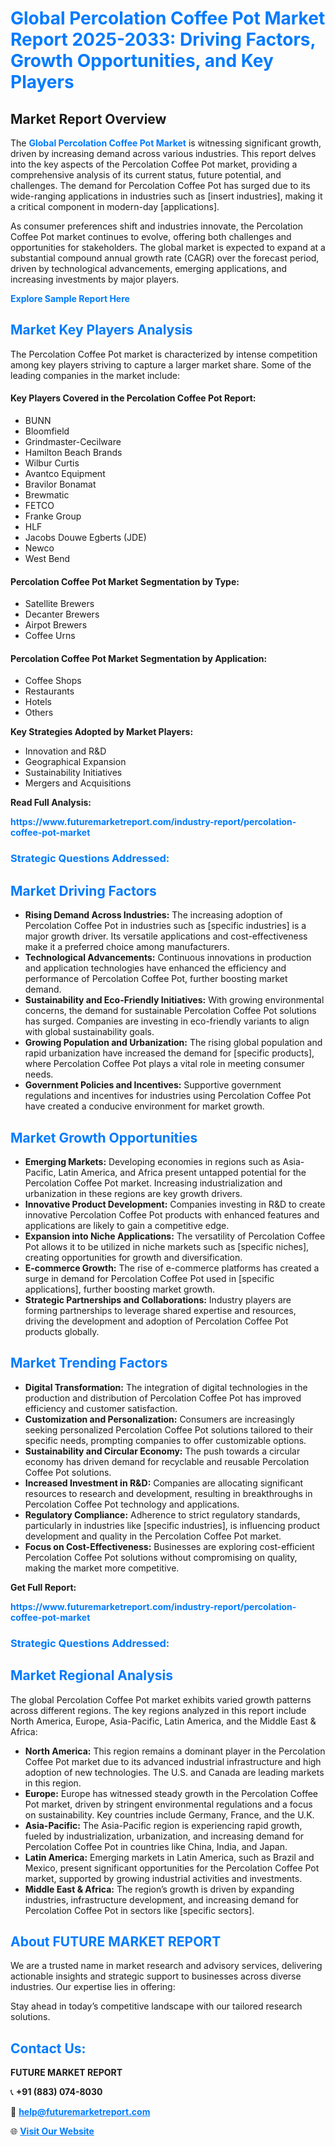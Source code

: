 <h1 style="color: #007BFF;">Global Percolation Coffee Pot Market Report 2025-2033: Driving Factors, Growth Opportunities, and Key Players</h1>

<section id="overview">
<h2>Market Report Overview</h2>
<p>The <a href="https://www.futuremarketreport.com/industry-report/percolation-coffee-pot-market" style="color: #007BFF; text-decoration: none;"><strong>Global Percolation Coffee Pot Market</strong></a> is witnessing significant growth, driven by increasing demand across various industries. This report delves into the key aspects of the Percolation Coffee Pot market, providing a comprehensive analysis of its current status, future potential, and challenges. The demand for Percolation Coffee Pot has surged due to its wide-ranging applications in industries such as [insert industries], making it a critical component in modern-day [applications].</p>
<p>As consumer preferences shift and industries innovate, the Percolation Coffee Pot market continues to evolve, offering both challenges and opportunities for stakeholders. The global market is expected to expand at a substantial compound annual growth rate (CAGR) over the forecast period, driven by technological advancements, emerging applications, and increasing investments by major players.</p>
</section>

<section id="overview">
<p><a href="https://www.futuremarketreport.com/request-sample/reportId=36627" style="color: #007BFF; text-decoration: none;"><strong>Explore Sample Report Here</strong></a></p>
</section>

<section id="key-players">
<h2 style="color: #007BFF;">Market Key Players Analysis</h2>
<p>The Percolation Coffee Pot market is characterized by intense competition among key players striving to capture a larger market share. Some of the leading companies in the market include:</p>
<h4>Key Players Covered in the Percolation Coffee Pot Report:</h4>
<ul><li>BUNN</li><li>Bloomfield</li><li>Grindmaster-Cecilware</li><li>Hamilton Beach Brands</li><li>Wilbur Curtis</li><li>Avantco Equipment</li><li>Bravilor Bonamat</li><li>Brewmatic</li><li>FETCO</li><li>Franke Group</li><li>HLF</li><li>Jacobs Douwe Egberts (JDE)</li><li>Newco</li><li>West Bend</li></ul>
<h4>Percolation Coffee Pot Market Segmentation by Type:</h4>
<ul><li>Satellite Brewers</li><li>Decanter Brewers</li><li>Airpot Brewers</li><li>Coffee Urns</li></ul>

<h4>Percolation Coffee Pot Market Segmentation by Application:</h4>
<ul><li>Coffee Shops</li><li>Restaurants</li><li>Hotels</li><li>Others</li></ul>
<p><strong>Key Strategies Adopted by Market Players:</strong></p>
<ul>
<li>Innovation and R&D</li>
<li>Geographical Expansion</li>
<li>Sustainability Initiatives</li>
<li>Mergers and Acquisitions</li>
</ul>
</section>

<section>
<p><strong>Read Full Analysis: </strong></p><a href="https://www.futuremarketreport.com/industry-report/percolation-coffee-pot-market" style="color: #007BFF; text-decoration: none;"><strong>https://www.futuremarketreport.com/industry-report/percolation-coffee-pot-market</strong></a>
<h3 style="color: #007BFF;">Strategic Questions Addressed:</h3>
</section>

<section id="driving-factors">
<h2 style="color: #007BFF;">Market Driving Factors</h2>
<ul>
<li><strong>Rising Demand Across Industries:</strong> The increasing adoption of Percolation Coffee Pot in industries such as [specific industries] is a major growth driver. Its versatile applications and cost-effectiveness make it a preferred choice among manufacturers.</li>
<li><strong>Technological Advancements:</strong> Continuous innovations in production and application technologies have enhanced the efficiency and performance of Percolation Coffee Pot, further boosting market demand.</li>
<li><strong>Sustainability and Eco-Friendly Initiatives:</strong> With growing environmental concerns, the demand for sustainable Percolation Coffee Pot solutions has surged. Companies are investing in eco-friendly variants to align with global sustainability goals.</li>
<li><strong>Growing Population and Urbanization:</strong> The rising global population and rapid urbanization have increased the demand for [specific products], where Percolation Coffee Pot plays a vital role in meeting consumer needs.</li>
<li><strong>Government Policies and Incentives:</strong> Supportive government regulations and incentives for industries using Percolation Coffee Pot have created a conducive environment for market growth.</li>
</ul>
</section>

<section id="growth-opportunities">
<h2 style="color: #007BFF;">Market Growth Opportunities</h2>
<ul>
<li><strong>Emerging Markets:</strong> Developing economies in regions such as Asia-Pacific, Latin America, and Africa present untapped potential for the Percolation Coffee Pot market. Increasing industrialization and urbanization in these regions are key growth drivers.</li>
<li><strong>Innovative Product Development:</strong> Companies investing in R&D to create innovative Percolation Coffee Pot products with enhanced features and applications are likely to gain a competitive edge.</li>
<li><strong>Expansion into Niche Applications:</strong> The versatility of Percolation Coffee Pot allows it to be utilized in niche markets such as [specific niches], creating opportunities for growth and diversification.</li>
<li><strong>E-commerce Growth:</strong> The rise of e-commerce platforms has created a surge in demand for Percolation Coffee Pot used in [specific applications], further boosting market growth.</li>
<li><strong>Strategic Partnerships and Collaborations:</strong> Industry players are forming partnerships to leverage shared expertise and resources, driving the development and adoption of Percolation Coffee Pot products globally.</li>
</ul>
</section>

<section id="trending-factors">
<h2 style="color: #007BFF;">Market Trending Factors</h2>
<ul>
<li><strong>Digital Transformation:</strong> The integration of digital technologies in the production and distribution of Percolation Coffee Pot has improved efficiency and customer satisfaction.</li>
<li><strong>Customization and Personalization:</strong> Consumers are increasingly seeking personalized Percolation Coffee Pot solutions tailored to their specific needs, prompting companies to offer customizable options.</li>
<li><strong>Sustainability and Circular Economy:</strong> The push towards a circular economy has driven demand for recyclable and reusable Percolation Coffee Pot solutions.</li>
<li><strong>Increased Investment in R&D:</strong> Companies are allocating significant resources to research and development, resulting in breakthroughs in Percolation Coffee Pot technology and applications.</li>
<li><strong>Regulatory Compliance:</strong> Adherence to strict regulatory standards, particularly in industries like [specific industries], is influencing product development and quality in the Percolation Coffee Pot market.</li>
<li><strong>Focus on Cost-Effectiveness:</strong> Businesses are exploring cost-efficient Percolation Coffee Pot solutions without compromising on quality, making the market more competitive.</li>
</ul>
</section>

<section>
<p><strong>Get Full Report: </strong></p><a href="https://www.futuremarketreport.com/industry-report/percolation-coffee-pot-market" style="color: #007BFF; text-decoration: none;"><strong>https://www.futuremarketreport.com/industry-report/percolation-coffee-pot-market</strong></a>
<h3 style="color: #007BFF;">Strategic Questions Addressed:</h3>
</section>


<section id="regional-analysis">
<h2 style="color: #007BFF;">Market Regional Analysis</h2>
<p>The global Percolation Coffee Pot market exhibits varied growth patterns across different regions. The key regions analyzed in this report include North America, Europe, Asia-Pacific, Latin America, and the Middle East & Africa:</p>
<ul>
<li><strong>North America:</strong> This region remains a dominant player in the Percolation Coffee Pot market due to its advanced industrial infrastructure and high adoption of new technologies. The U.S. and Canada are leading markets in this region.</li>
<li><strong>Europe:</strong> Europe has witnessed steady growth in the Percolation Coffee Pot market, driven by stringent environmental regulations and a focus on sustainability. Key countries include Germany, France, and the U.K.</li>
<li><strong>Asia-Pacific:</strong> The Asia-Pacific region is experiencing rapid growth, fueled by industrialization, urbanization, and increasing demand for Percolation Coffee Pot in countries like China, India, and Japan.</li>
<li><strong>Latin America:</strong> Emerging markets in Latin America, such as Brazil and Mexico, present significant opportunities for the Percolation Coffee Pot market, supported by growing industrial activities and investments.</li>
<li><strong>Middle East & Africa:</strong> The region’s growth is driven by expanding industries, infrastructure development, and increasing demand for Percolation Coffee Pot in sectors like [specific sectors].</li>
</ul>
</section>

<footer>
<h2 style="color: #007BFF;">About FUTURE MARKET REPORT</h2>
<p>We are a trusted name in market research and advisory services, delivering actionable insights and strategic support to businesses across diverse industries. Our expertise lies in offering:</p>

<p>Stay ahead in today’s competitive landscape with our tailored research solutions.</p>

<h2 style="color: #007BFF;">Contact Us:</h2>
<p><strong>FUTURE MARKET REPORT</strong></p>
<p>📞 <strong>+91 (883) 074-8030</strong></p>
<p>📧 <strong><a href="mailto:help@futuremarketreport.com" style="color: #007BFF;">help@futuremarketreport.com</a></strong></p>
<p>🌐 <strong><a href="https://www.futuremarketreport.com/" style="color: #007BFF;">Visit Our Website</a></strong></p>
</footer>